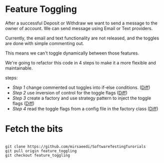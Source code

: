 # Feature Toggling 

After a successful Deposit or Withdraw we want to send  a message to the owner of account. We can send message using Email or Text providers. 

Currently, the email and text functionality are not released, and the toggles are done with simple commenting out.

This means we can't toggle dynamically between those features.

We're going to refactor this code in 4 steps to make it a more flexible and maintainable.

steps:
* _Step 1_ change commented out toggles into if-else conditions. ([Diff](https://github.com/mirsaeedi/SoftwareTestingTurorials/compare/4c73143a4d9f410b0bcd9202a4922181415e7db1..913735e95517be7d68f43461ed86b4f0941de02e]))
* _Step 2_ use inversion of control for the toggle flags ([Diff](https://github.com/mirsaeedi/SoftwareTestingTurorials/compare/913735e95517be7d68f43461ed86b4f0941de02e..1e82cc021a60fe0691544f3931848d83a8a467b5]))
* _Step 3_ create a factory and use strategy pattern to inject the toggle flags ([Diff](https://github.com/mirsaeedi/SoftwareTestingTurorials/compare/1e82cc021a60fe0691544f3931848d83a8a467b5..75c7329ff6fc4f209099a28e268332a52fc4eeb5]))
* _Step 4_ read the toggle flags from a config file in the factory class ([Diff](https://github.com/mirsaeedi/SoftwareTestingTurorials/compare/75c7329ff6fc4f209099a28e268332a52fc4eeb5..0efbf24cf7c7bd185cc2cbc2a4750678910d3f04]))

# Fetch the bits

```

git clone https://github.com/mirsaeedi/SoftwareTestingTurorials
git pull origin feature_toggling
git checkout feature_toggling

```



